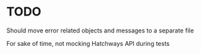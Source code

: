 # TODO
Should move error related objects and messages to a separate file

For sake of time, not mocking Hatchways API during tests
